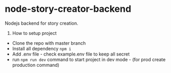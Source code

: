 # node-story-creator-backend

Nodejs backend for story creation.

1. How to setup project

-   Clone the repo with master branch
-   Install all dependency `npm i`
-   Add .env file - check example.env file to keep all secret
-   run `npm run dev` command to start project in dev mode - (for prod create production command)
